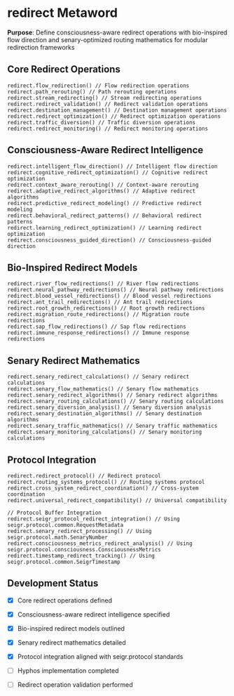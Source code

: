 # redirect Metaword

**Purpose**: Define consciousness-aware redirect operations with bio-inspired flow direction and senary-optimized routing mathematics for modular redirection frameworks

## Core Redirect Operations

```hyphos
redirect.flow_redirection() // Flow redirection operations
redirect.path_rerouting() // Path rerouting operations
redirect.stream_redirecting() // Stream redirecting operations
redirect.redirect_validation() // Redirect validation operations
redirect.destination_management() // Destination management operations
redirect.redirect_optimization() // Redirect optimization operations
redirect.traffic_diversion() // Traffic diversion operations
redirect.redirect_monitoring() // Redirect monitoring operations
```

## Consciousness-Aware Redirect Intelligence

```hyphos
redirect.intelligent_flow_direction() // Intelligent flow direction
redirect.cognitive_redirect_optimization() // Cognitive redirect optimization
redirect.context_aware_rerouting() // Context-aware rerouting
redirect.adaptive_redirect_algorithms() // Adaptive redirect algorithms
redirect.predictive_redirect_modeling() // Predictive redirect modeling
redirect.behavioral_redirect_patterns() // Behavioral redirect patterns
redirect.learning_redirect_optimization() // Learning redirect optimization
redirect.consciousness_guided_direction() // Consciousness-guided direction
```

## Bio-Inspired Redirect Models

```hyphos
redirect.river_flow_redirections() // River flow redirections
redirect.neural_pathway_redirections() // Neural pathway redirections
redirect.blood_vessel_redirections() // Blood vessel redirections
redirect.ant_trail_redirections() // Ant trail redirections
redirect.root_growth_redirections() // Root growth redirections
redirect.migration_route_redirections() // Migration route redirections
redirect.sap_flow_redirections() // Sap flow redirections
redirect.immune_response_redirections() // Immune response redirections
```

## Senary Redirect Mathematics

```hyphos
redirect.senary_redirect_calculations() // Senary redirect calculations
redirect.senary_flow_mathematics() // Senary flow mathematics
redirect.senary_redirect_algorithms() // Senary redirect algorithms
redirect.senary_routing_calculations() // Senary routing calculations
redirect.senary_diversion_analysis() // Senary diversion analysis
redirect.senary_destination_algorithms() // Senary destination algorithms
redirect.senary_traffic_mathematics() // Senary traffic mathematics
redirect.senary_monitoring_calculations() // Senary monitoring calculations
```

## Protocol Integration

```hyphos
redirect.redirect_protocol() // Redirect protocol
redirect.routing_systems_protocol() // Routing systems protocol
redirect.cross_system_redirect_coordination() // Cross-system coordination
redirect.universal_redirect_compatibility() // Universal compatibility

// Protocol Buffer Integration
redirect.seigr_protocol_redirect_integration() // Using seigr.protocol.common.RequestMetadata
redirect.senary_redirect_processing() // Using seigr.protocol.math.SenaryNumber
redirect.consciousness_metrics_redirect_analysis() // Using seigr.protocol.consciousness.ConsciousnessMetrics
redirect.timestamp_redirect_tracking() // Using seigr.protocol.common.SeigrTimestamp
```

## Development Status

- [x] Core redirect operations defined
- [x] Consciousness-aware redirect intelligence specified
- [x] Bio-inspired redirect models outlined
- [x] Senary redirect mathematics detailed
- [x] Protocol integration aligned with seigr.protocol standards
- [ ] Hyphos implementation completed
- [ ] Redirect operation validation performed

